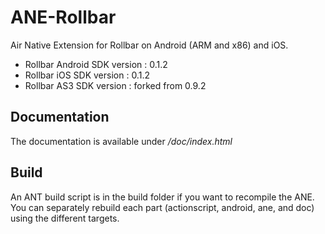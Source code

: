 ANE-Rollbar
===========

Air Native Extension for Rollbar on Android (ARM and x86) and iOS.

 - Rollbar Android SDK version : 0.1.2
 - Rollbar iOS SDK version : 0.1.2
 - Rollbar AS3 SDK version : forked from 0.9.2

Documentation
----------

The documentation is available under */doc/index.html*

Build
-----

An ANT build script is in the build folder if you want to recompile the ANE. You can separately rebuild each part (actionscript, android, ane, and doc) using the different targets.